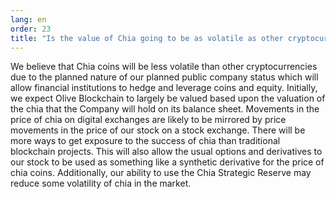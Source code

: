 ```yaml
---
lang: en
order: 23
title: "Is the value of Chia going to be as volatile as other cryptocurrencies?"
---
```


We believe that Chia coins will be less volatile than other cryptocurrencies due to the planned nature of our planned public company status which will allow financial institutions to hedge and leverage coins and equity. Initially, we expect Olive Blockchain to largely be valued based upon the valuation of the chia that the Company will hold on its balance sheet. Movements in the price of chia on digital exchanges are likely to be mirrored by price movements in the price of our stock on a stock exchange. There will be more ways to get exposure to the success of chia than traditional blockchain projects. This will also allow the usual options and derivatives to our stock to be used as something like a synthetic derivative for the price of chia coins. Additionally, our ability to use the Chia Strategic Reserve may reduce some volatility of chia in the market.
